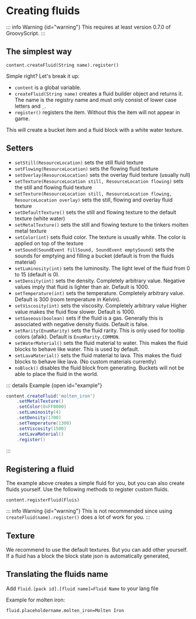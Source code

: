 # Creating fluids

::: info Warning {id="warning"}
This requires at least version 0.7.0 of GroovyScript.
:::
## The simplest way

```groovy:no-line-numbers
content.createFluid(String name).register()
```

Simple right?
Let's break it up:

- `content` is a global variable.
- `createFluid(String name)` creates a fluid builder object and returns it. The name is the registry name and must only
  consist of lower case letters and `_`.
- `register()` registers the item. Without this the item will not appear in game.

This will create a bucket item and a fluid block with a white water texture.

## Setters

- `setStill(ResourceLocation)` sets the still fluid texture
- `setFlowing(ResourceLocation)` sets the flowing fluid texture
- `setOverlay(ResourceLocation)` sets the overlay fluid texture (usually null)
- `setTexture(ResourceLocation still, ResourceLocation flowing)` sets the still and flowing fluid texture
- `setTexture(ResourceLocation still, ResourceLocation flowing, ResourceLocation overlay)` sets the still, flowing and overlay fluid texture
- `setDefaultTexture()` sets the still and flowing texture to the default texture (white water)
- `setMetalTexture()` sets the still and flowing texture to the tinkers molten metal texture
- `setColor(int)` sets fluid color. The texture is usually white. The color is applied on top of the texture
- `setSound(SoundEvent fillSound, SoundEvent emptySound)` sets the sounds for emptying and filling a bucket (default is from the fluids material)
- `setLuminosity(int)` sets the luminosity. The light level of the fluid from 0 to 15 (default is 0).
- `setDensity(int)` sets the density. Completely arbitrary value. Negative values imply that fluid is lighter than air. Default is 1000.
- `setTemperature(int)` sets the temperature. Completely arbitrary value. Default is 300 (room temperature in Kelvin).
- `setViscosity(int)` sets the viscosity. Completely arbitrary value Higher value makes the fluid flow slower. Default is 1000.
- `setGaseous(boolean)` sets if the fluid is a gas. Generally this is associated with negative density fluids. Default is false.
- `setRarity(EnumRarity)` sets the fluid rarity. This is only used for tooltip colors (afaik). Default is `EnumRarity.COMMON`.
- `setWaterMaterial()` sets the fluid material to water. This makes the fluid blocks to behave like water. This is used by default.
- `setLavaMaterial()` sets the fluid material to lava. This makes the fluid blocks to behave like lava. (No custom materials currently)
- `noBlock()` disables the fluid block from generating. Buckets will not be able to place the fluid in the world.

::: details Example {open id="example"}
````groovy
content.createFluid('molten_iron')
    .setMetalTexture()
    .setColor(0xFF0000)
    .setLuminosity(4)
    .setDensity(1700)
    .setTemperature(1300)
    .setViscosity(1500)
    .setLavaMaterial()
    .register()
````
:::

## Registering a fluid

The example above creates a simple fluid for you, but you can also create fluids yourself.
Use the following methods to register custom fluids.

```groovy:no-line-numbers
content.registerFluid(Fluis)
```

::: info Warning {id="warning"}
This is not recommended since using `createFluid(name).register()` does a lot of work for you.
:::

## Texture

We recommend to use the default textures. But you can add other yourself.
If a fluid has a block the block state json is automatically generated,

## Translating the fluids name

Add `fluid.[pack id].[fluid name]=Fluid Name` to your lang file

Example for molten iron:
```ini:no-line-numbers
fluid.placeholdername.molten_iron=Molten Iron
```
